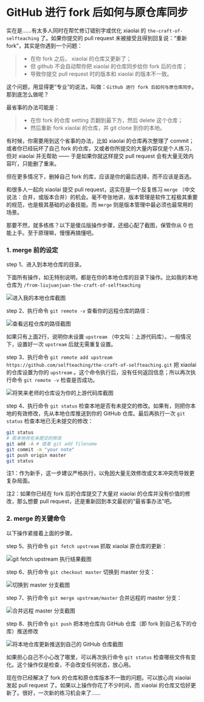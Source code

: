 # GitHub 进行 fork 后如何与原仓库同步

实在是……有太多人同时在帮忙修订错别字或优化 xiaolai 的 `the-craft-of-selfteaching` 了。如果你提交的 pull request 未被接受且得到回复说：“重新 fork”，其实是你遇到一个问题：

> * 在你 fork 之后， xiaolai 的仓库又更新了；
> * 但 github 不会自动帮你把 xiaolai 的仓库同步给你 fork 后的仓库；
> * 导致你提交 pull request 时的版本和 xiaolai 的版本不一致。

这个问题，用显得更“专业”的说法，叫做：`Github 进行 fork 后如何与原仓库同步`。那到底怎么做呢？

最省事的办法可能是：

> * 在你 fork 的仓库 setting 页翻到最下方，然后 delete 这个仓库；
> * 然后重新 fork xiaolai 的仓库，并 git clone 到你的本地。

有时候，你需要用到这个省事的办法，比如 xiaolai 的仓库再次整理了 commit；或者你已经玩坏了自己 fork 的仓库，又或者你所提交的大量内容仅是个人练习，但对 xiaolai 并无帮助 —— 于是如果你就这样提交 pull request 会有大量无效内容吖，只能删了重来。

但在更多情况下，删掉自己 fork 的库，应该是你的最后选择，而不应该是首选。

和很多人一起向 xiaolai 提交 pull request，这实在是一个反复练习 `merge` （中文说法：合并，或版本合并）的机会。毫不夸张地讲，版本管理是软件工程极其重要的规范，也是极其基础的必备技能。而 `merge` 则是版本管理中最必须也最常用的场景。

那要不然，就多练练？以下是傻瓜版操作步骤，还细心配了截图，保管你从 0 也能上手。至于原理嘛，慢慢再搞懂吧。

### 1. merge 前的设定

step 1、进入到本地仓库的目录。

下面所有操作，如无特别说明，都是在你的本地仓库的目录下操作。比如我的本地仓库为 `/from-liujuanjuan-the-craft-of-selfteaching`

![进入我的本地仓库截图](https://user-images.githubusercontent.com/31027645/54422899-6938e880-474a-11e9-8768-27ac24673e28.png)


step 2、执行命令 `git remote -v` 查看你的远程仓库的路径：

![查看远程仓库的路径截图](https://user-images.githubusercontent.com/31027645/54422975-95ed0000-474a-11e9-96bf-1018d6bc06f2.png)

如果只有上面2行，说明你未设置 `upstream` （中文叫：上游代码库）。一般情况下，设置好一次 `upstream` 后就无需重复设置。

step 3、执行命令 `git remote add upstream https://github.com/selfteaching/the-craft-of-selfteaching.git` 把 xiaolai 的仓库设置为你的 `upstream` 。这个命令执行后，没有任何返回信息；所以再次执行命令 `git remote -v` 检查是否成功。

![将笑来老师的仓库设为你的上游代码库截图](https://user-images.githubusercontent.com/31027645/54423107-d8aed800-474a-11e9-9ab8-7bb901181283.png)

step 4、执行命令 `git status` 检查本地是否有未提交的修改。如果有，则把你本地的有效修改，先从本地仓库推送到你的 GitHub 仓库。最后再执行一次 `git status` 检查本地已无未提交的修改：

```bash
git status
# 若本地存在未提交的修改
git add -A # 或者 git add filename
git commit -m "your note"
git push origin master
git status
```

注1：作为新手，这一步建议严格执行，以免因大量无效修改或文本冲突而导致更复杂局面。

注2：如果你已经在 fork 后的仓库提交了大量对 xiaolai 的仓库并没有价值的修改，那么想要 pull request，还是重新回到本文最初的“最省事办法”吧。


### 2. merge 的关键命令

以下操作紧接着上面的步骤。

step 5、执行命令 `git fetch upstream` 抓取 xiaolai 原仓库的更新：

![git fetch upstream 执行结果截图](https://user-images.githubusercontent.com/31027645/54448734-60b2d300-4787-11e9-9fdf-90fcc2e66052.png)

step 6、执行命令 `git checkout master` 切换到 master 分支：

![切换到 master 分支截图](https://user-images.githubusercontent.com/31027645/54448759-6dcfc200-4787-11e9-8bbc-a5beef23ea88.png)

step 7、执行命令 `git merge upstream/master` 合并远程的 master 分支：

![合并远程 master 分支截图](https://user-images.githubusercontent.com/31027645/54449526-47128b00-4789-11e9-9add-09217eb91a68.png)


step 8、执行命令 `git push` 把本地仓库向 GitHub 仓库（即 fork 到自己名下的仓库）推送修改

![将本地仓库更新推送到自己的 GitHub 仓库截图](https://user-images.githubusercontent.com/31027645/54449665-a07aba00-4789-11e9-9181-bdcc814fffe6.png)

如果担心自己不小心改了哪里，可以再次执行命令 `git status` 检查哪些文件有变化。这个操作仅是检查，不会改变任何状态，放心用。

现在你已经解决了 fork 的仓库和原仓库版本不一致的问题。可以放心向 xiaolai 发起 pull request 了。如果以上操作你花了不少时间，而 xiaolai 的仓库又恰好更新了。很好，一次新的练习机会来了……

